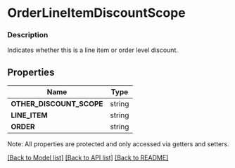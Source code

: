 # OrderLineItemDiscountScope

### Description

Indicates whether this is a line item or order level discount.

## Properties
Name | Type
------------ | -------------
**OTHER_DISCOUNT_SCOPE** | string
**LINE_ITEM** | string
**ORDER** | string

Note: All properties are protected and only accessed via getters and setters.

[[Back to Model list]](../../README.md#documentation-for-models) [[Back to API list]](../../README.md#documentation-for-api-endpoints) [[Back to README]](../../README.md)

